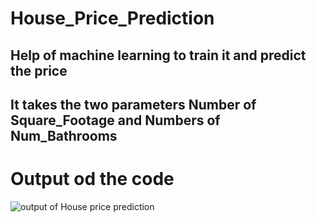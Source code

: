 <H1>House_Price_Prediction</H1>

<H2>Help of machine learning to train it and predict the price</H2>

<H2>It takes the two parameters Number of Square_Footage and Numbers of Num_Bathrooms</H2>

<H1>Output od the code</H1>


![output of House price prediction](https://github.com/user-attachments/assets/d429b50d-ebf6-40db-b149-571f7e44aa68)


